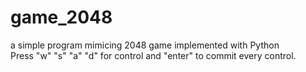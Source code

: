 # game_2048
a simple program mimicing 2048 game implemented with Python  
Press "w" "s" "a" "d" for control and "enter" to commit every control.

